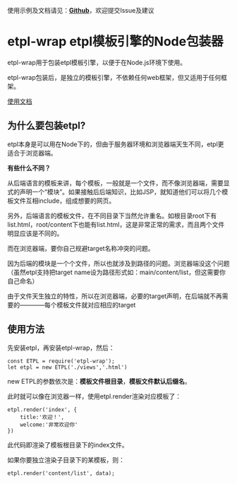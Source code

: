 
使用示例及文档请见：**[Github](https://github.com/wslx520/Node/tree/master/etpl-wrap)**，欢迎提交Issue及建议

# etpl-wrap etpl模板引擎的Node包装器

etpl-wrap用于包装etpl模板引擎，以便于在Node.js环境下使用。

etpl-wrap包装后，是独立的模板引擎，不依赖任何web框架，但又适用于任何框架。

[使用文档](https://github.com/wslx520/Node/tree/master/etpl-wrap/doc)

## 为什么要包装etpl?

etpl本身是可以用在Node下的，但由于服务器环境和浏览器端天生不同，etpl更适合于浏览器端。

**有些什么不同？**

从后端语言的模板来讲，每个模板，一般就是一个文件，而不像浏览器端，需要显式的声明一个“模块”。如果接触后后端知识，比如JSP，就知道他们可以将几个模板文件互相include，组成想要的网页。

另外，后端语言的模板文件，在不同目录下当然允许重名。如根目录root下有list.html，root/content下也能有list.html，这是非常正常的需求，而且两个文件明显应该是不同的。

而在浏览器端，要你自己规避target名称冲突的问题。

因为后端的模块是一个个文件，所以也就涉及到路径的问题。浏览器端没这个问题（虽然etpl支持把target name设为路径形式如：main/content/list，但这需要你自己命名）

由于文件天生独立的特性，所以在浏览器端，必要的target声明，在后端就不再需要的————每个模板文件就对应相应的target

## 使用方法

先安装etpl，再安装etpl-wrap，然后：

	const ETPL = require('etpl-wrap');
	let etpl = new ETPL('./views','.html')
	
new ETPL的参数依次是：**模板文件根目录**，**模板文件默认后缀名**。

此时就可以像在浏览器一样，使用etpl.render渲染对应模板了：

	etpl.render('index', {
        title:'欢迎！',
        welcome:'非常欢迎你'
    })
	
此代码即渲染了模板根目录下的index文件。

如果你要独立渲染子目录下的某模板，则：

	etpl.render('content/list', data);

